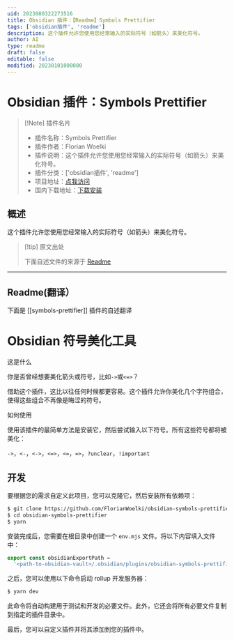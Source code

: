 ```yaml
---
uid: 2023080322273516
title: Obsidian 插件：【Readme】Symbols Prettifier
tags: ['obsidian插件', 'readme']
description: 这个插件允许您使用您经常输入的实际符号（如箭头）来美化符号。
author: AI
type: readme
draft: false
editable: false
modified: 20230101000000
---
```


# Obsidian 插件：Symbols Prettifier

> [!Note] 插件名片
> - 插件名称：Symbols Prettifier
> - 插件作者：Florian Woelki
> - 插件说明：这个插件允许您使用您经常输入的实际符号（如箭头）来美化符号。
> - 插件分类：['obsidian插件', 'readme']
> - 项目地址：[点我访问](https://github.com/FlorianWoelki/obsidian-symbols-prettifier)
> - 国内下载地址：[下载安装](https://pkmer.cn/products/plugin/pluginMarket/?symbols-prettifier)

## 概述

这个插件允许您使用您经常输入的实际符号（如箭头）来美化符号。



> [!tip] 原文出处
> 
>下面自述文件的来源于 [Readme](https://ghproxy.net/https://raw.githubusercontent.com/FlorianWoelki/obsidian-symbols-prettifier/master/README.md)
> 

---

## Readme(翻译）

下面是 [[symbols-prettifier]] 插件的自述翻译


# Obsidian 符号美化工具

这是什么

你是否曾经想要美化箭头或符号，比如`->`或`<=>`？

借助这个插件，这比以往任何时候都更容易。这个插件允许你美化几个字符组合，使得这些组合不再像是晦涩的符号。

如何使用

使用该插件的最简单方法是安装它，然后尝试输入以下符号。所有这些符号都将被美化：

`->`，`<-`，`<->`，`<=>`，`<=`，`=>`，`?unclear`，`!important`

## 开发

要根据您的需求自定义此项目，您可以克隆它，然后安装所有依赖项：
```sh
$ git clone https://github.com/FlorianWoelki/obsidian-symbols-prettifier
$ cd obsidian-symbols-prettifier
$ yarn
```

安装完成后，您需要在根目录中创建一个 `env.mjs` 文件。将以下内容填入文件中：

```js
export const obsidianExportPath =
  '<path-to-obsidian-vault>/.obsidian/plugins/obsidian-symbols-prettifier';
```

之后，您可以使用以下命令启动 rollup 开发服务器：

```sh
$ yarn dev
```

此命令将自动构建用于测试和开发的必要文件。此外，它还会将所有必要文件复制到指定的插件目录中。

最后，您可以自定义插件并将其添加到您的插件中。




